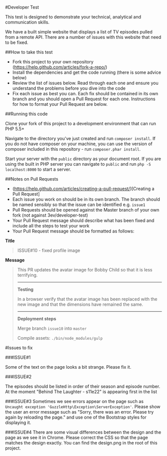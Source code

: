 #Developer Test

This test is designed to demonstrate your technical, analytical and communication skills.

We have a built simple website that displays a list of TV episodes pulled from a remote API. There are a number of issues with this website that need to be fixed.

##How to take this test

* Fork this project to your own repository (https://help.github.com/articles/fork-a-repo/)
* Install the dependencies and get the code running (there is some advice below)
* Review the list of issues below. Read through each one and ensure you understand the problems before you dive into the code
* Fix each issue as best you can. Each fix should be contained in its own branch and you should open a Pull Request for each one. Instructions for how to format your Pull Request are below.

##Running this code

Clone your fork of this project to a development environment that can run PHP 5.5+

Navigate to the directory you've just created and run `composer install`. If you do not have composer on your machine, you can use the version of composer included in this repository - run `composer.phar install`.

Start your server with the `public` directory as your document root. If you are using the built in PHP server you can navigate to `public` and run `php -S localhost:8000` to start a server.


##Notes on Pull Requests

* (https://help.github.com/articles/creating-a-pull-request/)[Creating a Pull Request]
* Each issue you work on should be in its own branch. The branch should be named sensibly so that the issue can be identified e.g. `issue1`
* Pull Requests should be opened against the Master branch of your own fork (not against 3ev/developer-test)
* Your Pull Request message should describe what has been fixed and include all the steps to test your work
* Your Pull Request message should be formatted as follows:

**Title**
>ISSUE#10 - fixed profile image

**Message**

>This PR updates the avatar image for Bobby Child so that it is less terrifying.
>
>---
>
>**Testing**
>
>In a browser verify that the avatar image has been replaced with the new image and that the dimensions have remained the same.
>
>---
>
>**Deployment steps**
>
>Merge branch `issue10` into `master`
>
>Compile assets: `./bin/node_modules/gulp`


#Issues to fix

###ISSUE#1

Some of the text on the page looks a bit strange. Please fix it.

###ISSUE#2

The episodes should be listed in order of their season and episode number. At the moment "Behind The Laughter - s11e22" is appearing first in the list

###ISSUE#3
Sometimes we see errors appear on the page such as `Uncaught exception 'GuzzleHttp\Exception\ServerException'`. Please show the user an error message such as "Sorry, there was an error. Please try again by reloading the page." and use one of the Bootstrap styles for displaying it.

###ISSUE#4
There are some visual differences between the design and the page as we see it in Chrome. Please correct the CSS so that the page matches the design exactly. You can find the design.png in the root of this project.
